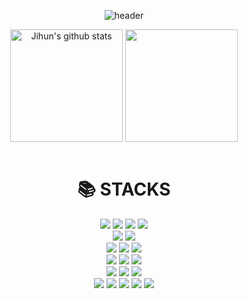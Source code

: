 <div align="center">

  ![header](https://capsule-render.vercel.app/api?type=waving&color=gradient&height=200&fontAlignY=40&section=header&text=Welcome%20to%20Jihun's%20GitHub🌱&fontSize=50)

  <a href="https://github.com/DevJihun"><img align="center" style="height:180px" src="https://github-readme-stats.vercel.app/api?username=DevJihun&hide=contribs&show_icons=true&include_all_commits=true&hide_rank=true" alt="Jihun's github stats" /></a>
  <a href="https://github.com/DevJihun"><img align="center" style="height:180px" src="https://github-readme-stats.vercel.app/api/top-langs/?username=DevJihun&hide=html,TeX,SCSS&layout=compact" /></a>
  <br/><br/>
  <!-- <a href="https://solved.ac/profile/kjh31021"><img align="center" src="http://mazassumnida.wtf/api/v2/generate_badge?boj=kjh31021" /></a>
  <br/><br/> -->

  <div align=center><h1>📚 STACKS</h1></div>
 
  <img src="https://img.shields.io/badge/python-3776AB?style=for-the-badge&logo=python&logoColor=white"> 
  <img src="https://img.shields.io/badge/c++-00599C?style=for-the-badge&logo=c%2B%2B&logoColor=white">
  <img src="https://img.shields.io/badge/java-000000?style=for-the-badge&logo=openjdk&logoColor=white"> 
  <img src="https://img.shields.io/badge/go-00ADD8?style=for-the-badge&logo=go&logoColor=white">
  <br>
  
  <!-- <img src="https://img.shields.io/badge/html5-E34F26?style=for-the-badge&logo=html5&logoColor=white"> -->
  <!-- <img src="https://img.shields.io/badge/css-1572B6?style=for-the-badge&logo=css3&logoColor=white"> -->
  <img src="https://img.shields.io/badge/javascript-F7DF1E?style=for-the-badge&logo=javascript&logoColor=black"> 
  <img src="https://img.shields.io/badge/jquery-0769AD?style=for-the-badge&logo=jquery&logoColor=white">
  <br>
  
  <img src="https://img.shields.io/badge/postgresql-4169E1?style=for-the-badge&logo=postgresql&logoColor=white"> 
  <img src="https://img.shields.io/badge/mysql-4479A1?style=for-the-badge&logo=mysql&logoColor=white"> 
  <img src="https://img.shields.io/badge/mongoDB-47A248?style=for-the-badge&logo=MongoDB&logoColor=white">
  <br>
   
  <img src="https://img.shields.io/badge/fastapi-009688?style=for-the-badge&logo=fastapi&logoColor=white">
  <img src="https://img.shields.io/badge/spring-6DB33F?style=for-the-badge&logo=spring&logoColor=white"> 
  <img src="https://img.shields.io/badge/node.js-339933?style=for-the-badge&logo=Node.js&logoColor=white">
  <!-- <img src="https://img.shields.io/badge/express-000000?style=for-the-badge&logo=express&logoColor=white"> -->
  <br>
  
  <!-- <img src="https://img.shields.io/badge/apachehadoop-66CCFF?style=for-the-badge&logo=apachehadoop&logoColor=black"> -->
  <!-- <img src="https://img.shields.io/badge/apachespark-E25A1C?style=for-the-badge&logo=apachespark&logoColor=white"> -->
  
  <img src="https://img.shields.io/badge/scikitlearn-F7931E?style=for-the-badge&logo=scikitlearn&logoColor=white">
  <img src="https://img.shields.io/badge/pytorch-EE4C2C?style=for-the-badge&logo=pytorch&logoColor=white">
  <img src="https://img.shields.io/badge/langchain-1C3C3C?style=for-the-badge&logo=langchain&logoColor=white">
  <br>
  
  <img src="https://img.shields.io/badge/linux-FCC624?style=for-the-badge&logo=linux&logoColor=black"> 
  <img src="https://img.shields.io/badge/docker-2496ED?style=for-the-badge&logo=docker&logoColor=white"> 
  <img src="https://img.shields.io/badge/github-181717?style=for-the-badge&logo=github&logoColor=white">
  <img src="https://img.shields.io/badge/git-F05032?style=for-the-badge&logo=git&logoColor=white">
  <img src="https://img.shields.io/badge/latex-008080?style=for-the-badge&logo=latex&logoColor=white">
  <br>

</div>
